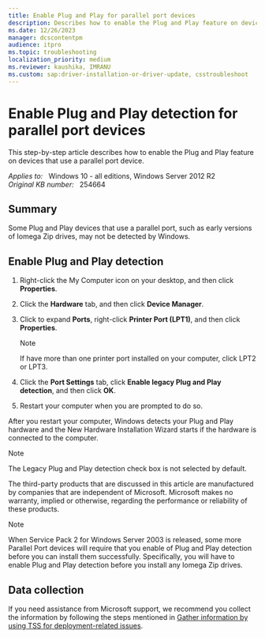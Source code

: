 ```yaml
---
title: Enable Plug and Play for parallel port devices
description: Describes how to enable the Plug and Play feature on devices that use a parallel port device.
ms.date: 12/26/2023
manager: dcscontentpm
audience: itpro
ms.topic: troubleshooting
localization_priority: medium
ms.reviewer: kaushika, IMRANU
ms.custom: sap:driver-installation-or-driver-update, csstroubleshoot
---
```

# Enable Plug and Play detection for parallel port devices

This step-by-step article describes how to enable the Plug and Play feature on devices that use a parallel port device.

_Applies to:_ &nbsp; Windows 10 - all editions, Windows Server 2012 R2  
_Original KB number:_ &nbsp; 254664

## Summary

Some Plug and Play devices that use a parallel port, such as early versions of Iomega Zip drives, may not be detected by Windows.

## Enable Plug and Play detection

1. Right-click the My Computer icon on your desktop, and then click **Properties**.
2. Click the **Hardware** tab, and then click **Device Manager**.
3. Click to expand **Ports**, right-click **Printer Port (LPT1)**, and then click **Properties**.

    > [!NOTE]
    > If have more than one printer port installed on your computer, click LPT2 or LPT3.

4. Click the **Port Settings** tab, click **Enable legacy Plug and Play detection**, and then click **OK**.
5. Restart your computer when you are prompted to do so.

After you restart your computer, Windows detects your Plug and Play hardware and the New Hardware Installation Wizard starts if the hardware is connected to the computer.

> [!NOTE]
> The Legacy Plug and Play detection check box is not selected by default.

The third-party products that are discussed in this article are manufactured by companies that are independent of Microsoft. Microsoft makes no warranty, implied or otherwise, regarding the performance or reliability of these products.  

> [!NOTE]
> When Service Pack 2 for Windows Server 2003 is released, some more Parallel Port devices will require that you enable of Plug and Play detection before you can install them successfully. Specifically, you will have to enable Plug and Play detection before you install any Iomega Zip drives.

## Data collection

If you need assistance from Microsoft support, we recommend you collect the information by following the steps mentioned in [Gather information by using TSS for deployment-related issues](../../windows-client/windows-troubleshooters/gather-information-using-tss-deployment.md).
